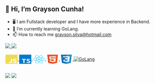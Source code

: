 ## 👋 Hi, I’m Grayson Cunha!
- 🖥️ I am Fullstack developer and I have more experience in Backend.
- 🌱 I’m currently learning GoLang.
- 📫 How to reach me grayson.silva@hotmail.com

<div>
  <a href="https://github.com/grayson-cunha">
  <img height="180em" src="https://github-readme-stats.vercel.app/api?username=grayson-cunha&show_icons=true&theme=dark&include_all_commits=true&count_private=true"/>
  <img height="180em" src="https://github-readme-stats.vercel.app/api/top-langs/?username=grayson-cunha&layout=compact&langs_count=7&theme=dark"/>
</div>

<div style="display: inline_block"><br>
  <img align="center" alt="Javascript Logo" height="30" width="40" src="https://raw.githubusercontent.com/devicons/devicon/master/icons/javascript/javascript-plain.svg">
  <img align="center" alt="Typescript Logo" height="30" width="40" src="https://raw.githubusercontent.com/devicons/devicon/master/icons/typescript/typescript-plain.svg">
  <img align="center" alt="React Logo" height="30" width="40" src="https://raw.githubusercontent.com/devicons/devicon/master/icons/react/react-original.svg">
  <img align="center" alt="Html Logo" height="30" width="40" src="https://raw.githubusercontent.com/devicons/devicon/master/icons/html5/html5-original.svg">
  <img align="center" alt="CSS Logo" height="30" width="40" src="https://raw.githubusercontent.com/devicons/devicon/master/icons/css3/css3-original.svg">
  <img align="center" alt="GoLang" height="30" width="40" src="https://cdn.jsdelivr.net/gh/devicons/devicon/icons/go/go-original.svg">
</div>
  
 ##
 
 <div>
   <a href="https://www.linkedin.com/in/graysoncunha/?locale=en_US" target="_blank"><img src="https://img.shields.io/badge/-LinkedIn-%230077B5?style=for-the-badge&logo=linkedin&logoColor=white" target="_blank"></a> 
      <a href="https://www.medium.com/@graysoncunha" target="_blank"><img src="https://img.shields.io/badge/Medium-12100E?style=for-the-badge&logo=medium&logoColor=white" target="_blank"></a> 
 <div>
  
<!-- ![Snake animation](https://github.com/grayson-cunha/grayson-cunha/blob/output/github-contribution-grid-snake.svg) -->

